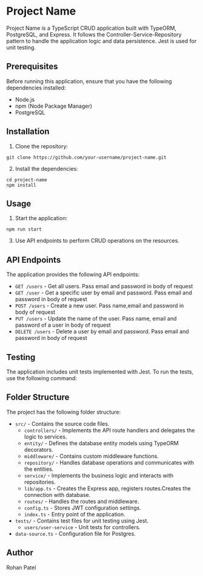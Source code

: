 # Project Name

Project Name is a TypeScript CRUD application built with TypeORM, PostgreSQL, and Express. It follows the Controller-Service-Repository pattern to handle the application logic and data persistence. Jest is used for unit testing.

## Prerequisites

Before running this application, ensure that you have the following dependencies installed:

- Node.js
- npm (Node Package Manager)
- PostgreSQL

## Installation

1. Clone the repository:
```shell
git clone https://github.com/your-username/project-name.git 
```

2. Install the dependencies:
```shell
cd project-name
npm install
```

## Usage

1. Start the application:

```shell
npm run start
```


3. Use API endpoints to perform CRUD operations on the resources.

## API Endpoints

The application provides the following API endpoints:

- `GET /users` - Get all users. Pass email and password in body of request
- `GET /user` - Get a specific user by email and password. Pass email and password in body of request
- `POST /users` - Create a new user. Pass name,email and password in body of request
- `PUT /users` - Update the name of the user. Pass name, email and password of a user in body of request
- `DELETE /users` - Delete a user by email and password. Pass email and password in body of request

## Testing

The application includes unit tests implemented with Jest. To run the tests, use the following command:


## Folder Structure

The project has the following folder structure:

- `src/` - Contains the source code files.
  - `controllers/` - Implements the API route handlers and delegates the logic to services.
  - `entity/` - Defines the database entity models using TypeORM decorators.
  - `middleware/` - Contains custom middleware functions.
  - `repository/` - Handles database operations and communicates with the entities.
  - `service/` - Implements the business logic and interacts with repositories.
  - `lib/app.ts` - Creates the Express app, registers routes.Creates the connection with database.
  - `routes/` - Handles the routes and middleware.
  - `config.ts` - Stores JWT configuration settings.
  - `index.ts` - Entry point of the application.
- `tests/` - Contains test files for unit testing using Jest.
  - `users/user-service` - Unit tests for controllers.
- `data-source.ts` - Configuration file for Postgres.

## Author

Rohan Patel
